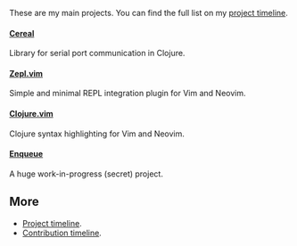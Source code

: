 These are my main projects.  You can find the full list on my [project timeline](timeline).

#### [Cereal](https://github.com/axvr/cereal)

Library for serial port communication in Clojure.

#### [Zepl.vim](https://github.com/axvr/zepl.vim)

Simple and minimal REPL integration plugin for Vim and Neovim.

#### [Clojure.vim](https://github.com/clojure-vim/clojure.vim)

Clojure syntax highlighting for Vim and Neovim.

#### [Enqueue](https://www.enqueue.org)

A huge work-in-progress (secret) project.


## More

- [Project timeline](timeline).
- [Contribution timeline](contributions).

